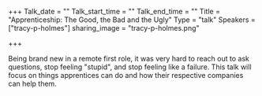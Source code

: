 +++
Talk_date = ""
Talk_start_time = ""
Talk_end_time = ""
Title = "Apprenticeship: The Good, the Bad and the Ugly"
Type = "talk"
Speakers = ["tracy-p-holmes"]
sharing_image = "tracy-p-holmes.png"

+++

Being brand new in a remote first role, it was very hard to reach out to ask questions, stop feeling "stupid", and stop feeling like a failure. This talk will focus on things apprentices can do and how their respective companies can help them.
